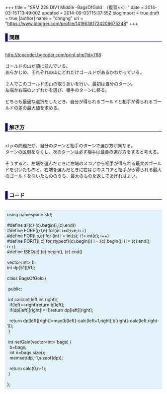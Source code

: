 +++
title = "SRM 228 DIV1 Middle -BagsOfGold　（復習××）"
date = 2014-03-15T13:49:00Z
updated = 2014-09-03T15:37:55Z
blogimport = true
draft = true
[author]
	name = "chngng"
	uri = "https://www.blogger.com/profile/14196381724208675248"
+++

<div dir="ltr" style="text-align: left;" trbidi="on"><h3 style="border-bottom: 2px solid slateblue; border-left: 8px solid navy; color: black; padding: 0px 0px 1px 5px;">問題 </h3><br /><a href="http://topcoder.bgcoder.com/print.php?id=768" target="_blank">http://topcoder.bgcoder.com/print.php?id=768</a><br /><br />ゴールドの山が順に並んでいる。<br />あらかじめ、それぞれの山にどれだけゴールドがあるかわかっている。<br /><br />２人でこのゴールドの山の取りあいを行い、最初は自分のターン。<br />左端か右端のいずれかを選び、相手のターンに移る。<br /><br />どちらも最適な選択をしたとき、自分が得られるゴールドと相手が得られるゴールドの差の最大値を求める。<br /><br /><h3 style="border-bottom: 2px solid slateblue; border-left: 8px solid navy; color: black; padding: 0px 0px 1px 5px;">解き方 </h3><br />ｄｐの問題だが、自分のターンと相手のターンで選び方が異なる。<br />ターンの区別をなくし、次のターンは必ず相手は最善の選び方をすると考える。<br /><br />そうすると、左端を選んだときに左端のスコアから相手が得られる最大のゴールドを引いたものと、右端を選んだときに右はじのスコアと相手から得られる最大のゴールドを引いたもののうち、最大のものを返してあげればよい。<br /><br /><h3 style="border-bottom: 2px solid slateblue; border-left: 8px solid navy; color: black; padding: 0px 0px 1px 5px;">コード </h3><br /><div style="background-color: #e3f2fb; border: 1px dotted #CCCCCC; padding: 5px;">using namespace std;<br /><br />#define all(c) (c).begin(),(c).end()<br />#define FORE(i,d,e) for(int i=d;i&lt;e;i++)<br />#define FOR(i,s,e) for (int i = int(s); i != int(e); i++)<br />#define FORIT(i,c) for (typeof((c).begin()) i = (c).begin(); i != (c).end(); i++)<br />#define ISEQ(c) (c).begin(), (c).end()<br /><br />vector&lt;int&gt; b;<br />int dp[51][51];<br /><br />class BagsOfGold {<br /><br /><span class="Apple-tab-span" style="white-space: pre;"> </span>public:<br /><br /><span class="Apple-tab-span" style="white-space: pre;"> </span>int calc(int left,int right){<br /><span class="Apple-tab-span" style="white-space: pre;">  </span>if(left==right)return b[left];<br /><span class="Apple-tab-span" style="white-space: pre;">  </span>if(dp[left][right]!=-1)return dp[left][right];<br /><br /><span class="Apple-tab-span" style="white-space: pre;">  </span>return dp[left][right]=max(b[left]-calc(left+1,right),b[right]-calc(left,right-1));<br /><span class="Apple-tab-span" style="white-space: pre;"> </span>}<br /><br /><span class="Apple-tab-span" style="white-space: pre;"> </span>int netGain(vector&lt;int&gt; bags) {<br /><span class="Apple-tab-span" style="white-space: pre;">  </span>b=bags;<br /><span class="Apple-tab-span" style="white-space: pre;">  </span>int n=bags.size();<br /><span class="Apple-tab-span" style="white-space: pre;">  </span>memset(dp,-1,sizeof(dp));<br /><br /><span class="Apple-tab-span" style="white-space: pre;">  </span>return calc(0,n-1);<br /><span class="Apple-tab-span" style="white-space: pre;"> </span>}<br /><br />};</div></div>
